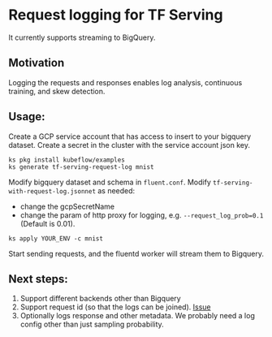# Request logging for TF Serving

It currently supports streaming to BigQuery.

## Motivation
Logging the requests and responses enables log analysis, continuous training, and skew detection.

## Usage:
Create a GCP service account that has access to insert to your bigquery dataset.
Create a secret in the cluster with the service account json key.
```
ks pkg install kubeflow/examples
ks generate tf-serving-request-log mnist
```

Modify bigquery dataset and schema in `fluent.conf`.
Modify `tf-serving-with-request-log.jsonnet` as needed:
  - change the gcpSecretName
  - change the param of http proxy for logging, e.g. `--request_log_prob=0.1` (Default is 0.01).

```
ks apply YOUR_ENV -c mnist
```

Start sending requests, and the fluentd worker will stream them to Bigquery.

## Next steps:
1. Support different backends other than Bigquery
1. Support request id (so that the logs can be joined). [Issue]()
1. Optionally logs response and other metadata. We probably need a log config other than just sampling probability.

